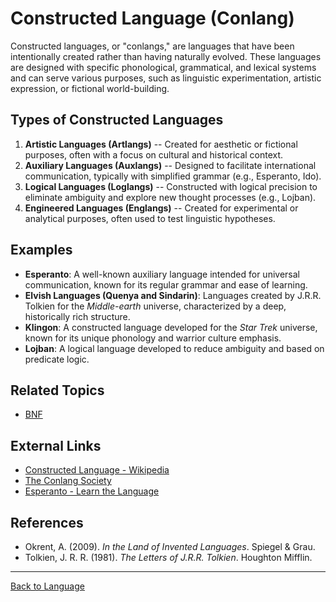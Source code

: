 # Constructed Language (Conlang)

Constructed languages, or "conlangs," are languages that have been intentionally created rather than having naturally evolved. These languages are designed with specific phonological, grammatical, and lexical systems and can serve various purposes, such as linguistic experimentation, artistic expression, or fictional world-building.


## Types of Constructed Languages

1. **Artistic Languages (Artlangs)** -- Created for aesthetic or fictional purposes, often with a focus on cultural and historical context.
2. **Auxiliary Languages (Auxlangs)** -- Designed to facilitate international communication, typically with simplified grammar (e.g., Esperanto, Ido).
3. **Logical Languages (Loglangs)** -- Constructed with logical precision to eliminate ambiguity and explore new thought processes (e.g., Lojban).
4. **Engineered Languages (Englangs)** -- Created for experimental or analytical purposes, often used to test linguistic hypotheses.

## Examples

- **Esperanto**: A well-known auxiliary language intended for universal communication, known for its regular grammar and ease of learning.
- **Elvish Languages (Quenya and Sindarin)**: Languages created by J.R.R. Tolkien for the *Middle-earth* universe, characterized by a deep, historically rich structure.
- **Klingon**: A constructed language developed for the *Star Trek* universe, known for its unique phonology and warrior culture emphasis.
- **Lojban**: A logical language developed to reduce ambiguity and based on predicate logic.


## Related Topics

- [BNF](../../Studies/Types/Computational-Linguistics/Backus-Nauer-Form.md)

## External Links

- [Constructed Language - Wikipedia](https://en.wikipedia.org/wiki/Constructed_language)
- [The Conlang Society](https://conlang.org/)
- [Esperanto - Learn the Language](https://en.duolingo.com/course/eo/en/Learn-Esperanto)

## References

- Okrent, A. (2009). *In the Land of Invented Languages*. Spiegel & Grau.
- Tolkien, J. R. R. (1981). *The Letters of J.R.R. Tolkien*. Houghton Mifflin.

---

[Back to Language](README.md)
